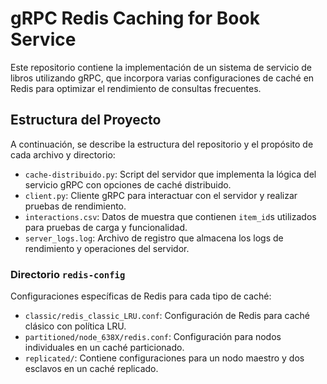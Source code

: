 # gRPC Redis Caching for Book Service

Este repositorio contiene la implementación de un sistema de servicio de libros utilizando gRPC, que incorpora varias configuraciones de caché en Redis para optimizar el rendimiento de consultas frecuentes.

## Estructura del Proyecto

A continuación, se describe la estructura del repositorio y el propósito de cada archivo y directorio:

- `cache-distribuido.py`: Script del servidor que implementa la lógica del servicio gRPC con opciones de caché distribuido.
- `client.py`: Cliente gRPC para interactuar con el servidor y realizar pruebas de rendimiento.
- `interactions.csv`: Datos de muestra que contienen `item_id`s utilizados para pruebas de carga y funcionalidad.
- `server_logs.log`: Archivo de registro que almacena los logs de rendimiento y operaciones del servidor.

### Directorio `redis-config`
Configuraciones específicas de Redis para cada tipo de caché:
- `classic/redis_classic_LRU.conf`: Configuración de Redis para caché clásico con política LRU.
- `partitioned/node_638X/redis.conf`: Configuración para nodos individuales en un caché particionado.
- `replicated/`: Contiene configuraciones para un nodo maestro y dos esclavos en un caché replicado.


